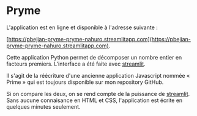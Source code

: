 # Pryme

L'application est en ligne et disponible à l'adresse suivante :

[https://pbejian-pryme-pryme-nahuro.streamlitapp.com](https://pbejian-pryme-pryme-nahuro.streamlitapp.com).


Cette application Python permet de décomposer un nombre entier en facteurs premiers. L'interface a été faite avec [streamlit](streamlit.io).

Il s'agit de la réécriture d'une ancienne application Javascript nommée « Prime » qui est toujours disponible sur mon repository GitHub.

Si on compare les deux, on se rend compte de la puissance de [streamlit](streamlit.io). Sans aucune connaisance en HTML et CSS, l'application est écrite en quelques minutes seulement.